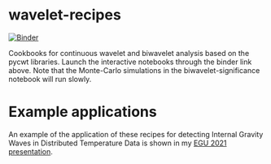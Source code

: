 # wavelet-recipes

[![Binder](https://mybinder.org/badge_logo.svg)](https://mybinder.org/v2/gh/klapo/wavelet-recipes/HEAD?filepath=notebooks)

Cookbooks for continuous wavelet and biwavelet analysis based on the pycwt libraries. Launch the interactive notebooks through the binder link above. Note that the Monte-Carlo simulations in the biwavelet-significance notebook will run slowly.

# Example applications

An example of the application of these recipes for detecting Internal Gravity Waves in Distributed Temperature Data is shown in my [EGU 2021 presentation](wavelets/presentations/wavelet-applicaiton-example_IGW-EGU-2021.pdf).

